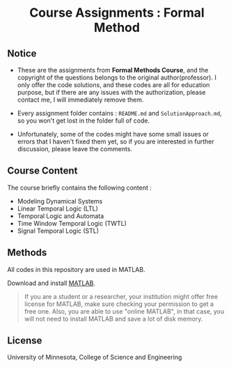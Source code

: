 
<h1 align="center">
  Course Assignments : Formal Method 
</h1>

## Notice
- These are the assignments from **Formal Methods Course**, and the copyright of the questions 
belongs to the original author(professor). I only offer the code solutions, and these codes are 
all for education purpose, but if there are any issues with the authorization, please contact me, 
I will immediately remove them.

- Every assignment folder contains : `README.md` and `SolutionApproach.md`, so you won't
get lost in the folder full of code.

- Unfortunately, some of the codes might have some small issues or errors that I haven't fixed them yet, 
so if you are interested in further discussion, please leave the comments.


## Course Content


The course briefly contains the following content :
- Modeling Dynamical Systems
- Linear Temporal Logic (LTL)
- Temporal Logic and Automata
- Time Window Temporal Logic (TWTL)
- Signal Temporal Logic (STL)


## Methods

All codes in this repository are used in MATLAB.

Download and install [MATLAB](https://www.mathworks.com/products/matlab.html).



> If you are a student or a researcher, your institution might offer free license for MATLAB, 
> make sure checking your permission to get a free one. Also, you are able to use "online MATLAB", in that case, you will not need to 
> install MATLAB and save a lot of disk memory.


## License

University of Minnesota, College of Science and Engineering

